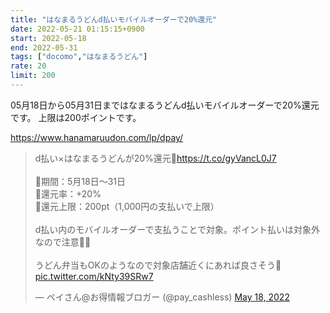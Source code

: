 ```yaml
---
title: "はなまるうどんd払いモバイルオーダーで20%還元"
date: 2022-05-21 01:15:15+0900
start: 2022-05-18
end: 2022-05-31
tags: ["docomo","はなまるうどん"]
rate: 20
limit: 200
---
```


05月18日から05月31日まではなまるうどんd払いモバイルオーダーで20%還元です。
上限は200ポイントです。

https://www.hanamaruudon.com/lp/dpay/

<blockquote class="twitter-tweet"><p lang="ja" dir="ltr">d払い×はなまるうどんが20%還元🙌<a href="https://t.co/gyVancL0J7">https://t.co/gyVancL0J7</a><br><br>🔻期間：5月18日〜31日<br>🔻還元率：+20%<br>🔻還元上限：200pt（1,000円の支払いで上限）<br><br>d払い内のモバイルオーダーで支払うことで対象。ポイント払いは対象外なので注意🙅‍♂️<br><br>うどん弁当もOKのようなので対象店舗近くにあれば良さそう🤤 <a href="https://t.co/kNty39SRw7">pic.twitter.com/kNty39SRw7</a></p>&mdash; ペイさん@お得情報ブロガー (@pay_cashless) <a href="https://twitter.com/pay_cashless/status/1526766416333967360?ref_src=twsrc%5Etfw">May 18, 2022</a></blockquote> <script async src="https://platform.twitter.com/widgets.js" charset="utf-8"></script>


